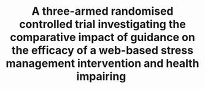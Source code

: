 --- 
abstract: '' 
authors: 
 - P Nixon
 -  L Boß
 -  E Heber
 -  admin
 -  D Lehr
doi: '' 
featured: false 
publication: '*BMC Public Health*, NA' 
publication_short: '' 
publishDate: '2021-01-01' 
title: 'A three-armed randomised controlled trial investigating the comparative impact of guidance on the efficacy of a web-based stress management intervention and health impairing ' 
url_code: '' 
url_dataset: '' 
url_pdf: '' 
url_poster: '' 
url_project: '' 
url_slides: '' 
url_source: '' 
url_video: '' 
---